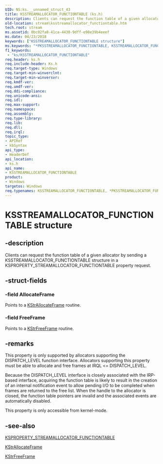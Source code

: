 ```yaml
---
UID: NS:ks.__unnamed_struct_43
title: KSSTREAMALLOCATOR_FUNCTIONTABLE (ks.h)
description: Clients can request the function table of a given allocator by sending a KSSTREAMALLOCATOR_FUNCTIONTABLE structure in a KSPROPERTY_STREAMALLOCATOR_FUNCTIONTABLE property request.
old-location: stream\ksstreamallocator_functiontable.htm
tech.root: stream
ms.assetid: 0bc02fa8-41ca-4430-9dff-e98e39b4eeef
ms.date: 04/23/2018
keywords: ["KSSTREAMALLOCATOR_FUNCTIONTABLE structure"]
ms.keywords: "*PKSSTREAMALLOCATOR_FUNCTIONTABLE, KSSTREAMALLOCATOR_FUNCTIONTABLE, KSSTREAMALLOCATOR_FUNCTIONTABLE structure [Streaming Media Devices], PKSSTREAMALLOCATOR_FUNCTIONTABLE, PKSSTREAMALLOCATOR_FUNCTIONTABLE structure pointer [Streaming Media Devices], ks-struct_08e285b4-cd29-4f31-9242-3e4bdc6ccf01.xml, ks/KSSTREAMALLOCATOR_FUNCTIONTABLE, ks/PKSSTREAMALLOCATOR_FUNCTIONTABLE, stream.ksstreamallocator_functiontable"
f1_keywords:
 - "ks/KSSTREAMALLOCATOR_FUNCTIONTABLE"
req.header: ks.h
req.include-header: Ks.h
req.target-type: Windows
req.target-min-winverclnt: 
req.target-min-winversvr: 
req.kmdf-ver: 
req.umdf-ver: 
req.ddi-compliance: 
req.unicode-ansi: 
req.idl: 
req.max-support: 
req.namespace: 
req.assembly: 
req.type-library: 
req.lib: 
req.dll: 
req.irql: 
topic_type:
- APIRef
- kbSyntax
api_type:
- HeaderDef
api_location:
- ks.h
api_name:
- KSSTREAMALLOCATOR_FUNCTIONTABLE
product:
- Windows
targetos: Windows
req.typenames: KSSTREAMALLOCATOR_FUNCTIONTABLE, *PKSSTREAMALLOCATOR_FUNCTIONTABLE
---
```


# KSSTREAMALLOCATOR_FUNCTIONTABLE structure


## -description


Clients can request the function table of a given allocator by sending a KSSTREAMALLOCATOR_FUNCTIONTABLE structure in a KSPROPERTY_STREAMALLOCATOR_FUNCTIONTABLE property request.


## -struct-fields




### -field AllocateFrame

Points to a <a href="https://docs.microsoft.com/windows-hardware/drivers/ddi/ks/nc-ks-pfnallocator_allocateframe">KStrAllocateFrame</a> routine.


### -field FreeFrame

Points to a <a href="https://docs.microsoft.com/windows-hardware/drivers/ddi/ks/nc-ks-pfnallocator_freeframe">KStrFreeFrame</a> routine.


## -remarks



This property is only supported by allocators supporting the DISPATCH_LEVEL function interface. Allocators supporting this property must be able to allocate and free frames at IRQL <= DISPATCH_LEVEL.

Because the DISPATCH_LEVEL interface is closely associated with the IRP-based interface, acquiring the function table is likely to result in the creation of an internal notification event to allow pending I/O to be completed when frames are returned to the free list. When the handle to the allocator is closed, the function table pointers are invalid and the associated events are automatically disabled.

This property is only accessible from kernel-mode.




## -see-also




<a href="https://docs.microsoft.com/windows-hardware/drivers/stream/ksproperty-streamallocator-functiontable">KSPROPERTY_STREAMALLOCATOR_FUNCTIONTABLE</a>



<a href="https://docs.microsoft.com/windows-hardware/drivers/ddi/ks/nc-ks-pfnallocator_allocateframe">KStrAllocateFrame</a>



<a href="https://docs.microsoft.com/windows-hardware/drivers/ddi/ks/nc-ks-pfnallocator_freeframe">KStrFreeFrame</a>
 

 

